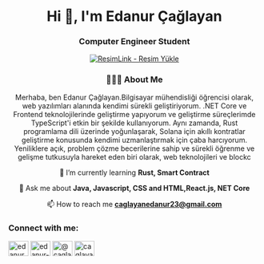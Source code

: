 <h1 align="center">Hi 👋, I'm Edanur Çağlayan</h1>
<h3 align="center">Computer Engineer Student</h3>
<div align="center" object-fit"cover">
<a href="https://resimlink.com/EDHK5x4v" title="ResimLink - Resim Yükle"><img src="https://r.resimlink.com/EDHK5x4v.jpg" title="ResimLink - Resim Yükle" alt="ResimLink - Resim Yükle"></a>
<h3 align="center"> 👩🏻‍💻 About Me</h3>
<p>             </p>

<p> Merhaba, ben Edanur Çağlayan.Bilgisayar mühendisliği öğrencisi olarak, web yazılımları alanında kendimi sürekli geliştiriyorum. .NET
Core ve Frontend teknolojilerinde geliştirme yapıyorum ve geliştirme süreçlerimde TypeScript'i
etkin bir şekilde kullanıyorum. Aynı zamanda, Rust programlama dili üzerinde yoğunlaşarak, Solana
için akıllı kontratlar geliştirme konusunda kendimi uzmanlaştırmak için çaba harcıyorum.
Yeniliklere açık, problem çözme becerilerine sahip ve sürekli öğrenme ve gelişme tutkusuyla
hareket eden biri olarak, web teknolojileri ve blockc</p>

🌱 I’m currently learning **Rust, Smart Contract**

 💬 Ask me about **Java, Javascript, CSS and HTML,React.js, NET Core**

📫 How to reach me **caglayanedanur23@gmail.com**

<h3 align="left">Connect with me:</h3>
<p align="left">
<a href="https://linkedin.com/in/edanurcaglayan" target="blank"><img align="center" src="https://raw.githubusercontent.com/rahuldkjain/github-profile-readme-generator/master/src/images/icons/Social/linked-in-alt.svg" alt="edanurcaglayan" height="30" width="40" /></a>
<a href="https://stackoverflow.com/users/edanur-caglayan" target="blank"><img align="center" src="https://raw.githubusercontent.com/rahuldkjain/github-profile-readme-generator/master/src/images/icons/Social/stack-overflow.svg" alt="edanur-caglayan" height="30" width="40" /></a>
<a href="https://medium.com/@caglayanedanur23" target="blank"><img align="center" src="https://raw.githubusercontent.com/rahuldkjain/github-profile-readme-generator/master/src/images/icons/Social/medium.svg" alt="@caglayanedanur23" height="30" width="40" /></a>
<a href="https://www.hackerrank.com/caglayanedanur23" target="blank"><img align="center" src="https://raw.githubusercontent.com/rahuldkjain/github-profile-readme-generator/master/src/images/icons/Social/hackerrank.svg" alt="caglayanedanur23" height="30" width="40" /></a>
</p>
</div>
